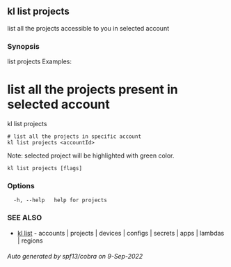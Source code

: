 ## kl list projects

list all the projects accessible to you in selected account

### Synopsis

list projects
Examples:
  # list all the projects present in selected account
  kl list projects

	# list all the projects in specific account 
	kl list projects <accountId>

Note: selected project will be highlighted with green color.
  

```
kl list projects [flags]
```

### Options

```
  -h, --help   help for projects
```

### SEE ALSO

* [kl list](kl_list.md)	 - accounts | projects | devices | configs | secrets | apps | lambdas | regions

###### Auto generated by spf13/cobra on 9-Sep-2022

